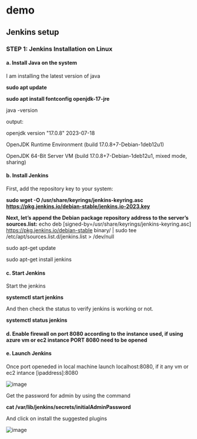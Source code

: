 # demo
## Jenkins setup
### STEP 1: Jenkins Installation on Linux
#### a. Install Java on the system 

I am installing the latest version of java

**sudo apt update**

**sudo apt install fontconfig openjdk-17-jre**

java -version

output:

openjdk version "17.0.8" 2023-07-18

OpenJDK Runtime Environment (build 17.0.8+7-Debian-1deb12u1)

OpenJDK 64-Bit Server VM (build 17.0.8+7-Debian-1deb12u1, mixed mode, sharing)

#### b. Install Jenkins 

First, add the repository key to your system:

**sudo wget -O /usr/share/keyrings/jenkins-keyring.asc \
  https://pkg.jenkins.io/debian-stable/jenkins.io-2023.key**

**Next, let’s append the Debian package repository address to the server’s sources.list:**
echo deb [signed-by=/usr/share/keyrings/jenkins-keyring.asc] \
  https://pkg.jenkins.io/debian-stable binary/ | sudo tee \
  /etc/apt/sources.list.d/jenkins.list > /dev/null
  
sudo apt-get update

sudo apt-get install jenkins

#### c. Start Jenkins 

Start the jenkins

**systemctl start jenkins**

And then check the status to verify jenkins is working or not.

**systemctl status jenkins**

#### d. Enable firewall on port 8080 according to the instance used, if using azure vm or ec2 instance PORT 8080 need to be opened

#### e. Launch Jenkins

Once port openeded in local machine launch localhost:8080, if it any vm or ec2 intance [ipaddress]:8080

![image](https://github.com/SubhaManikandan06/demo/assets/84718563/670cf89f-7a58-4119-a3dd-fbf505cad51f)

Get the password for admin by using the command 

**cat /var/lib/jenkins/secrets/initialAdminPassword**

And click on install the suggested plugins

![image](https://github.com/SubhaManikandan06/demo/assets/84718563/f2969517-e04c-4f76-bb4a-0de984498682)


